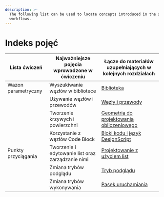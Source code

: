 ```yaml
---
description: >-
  The following list can be used to locate concepts introduced in the sample
  workflows.
---
```


# Indeks pojęć

| Lista ćwiczeń    | Najważniejsze pojęcia wprowadzone w ćwiczeniu  | Łącze do materiałów uzupełniających w kolejnych rozdziałach                                                                  |
| ---------------- | ------------------------------------ | ---------------------------------------------------------------------------------------------------------- |
| Wazon parametryczny  | Wyszukiwanie węzłów w bibliotece | [Biblioteka](../3\_user\_interface/2-library.md)                                                              |
|                  | Używanie węzłów i przewodów                | [Węzły i przewody](../4\_nodes\_and\_wires/)                                                                |
|                  | Tworzenie krzywych i powierzchni         | [Geometria do projektowania obliczeniowego](../5\_essential\_nodes\_and\_concepts/5-2\_geometry-for-computational-design/) |
|                  | Korzystanie z węzłów Code Block                    | [Bloki kodu i język DesignScript](../8\_coding\_in\_dynamo/8-1\_code-blocks-and-design-script/)                |
| Punkty przyciągania | Tworzenie i edytowanie list oraz zarządzanie nimi         | [Projektowanie z użyciem list](../5\_essential\_nodes\_and\_concepts/5-4\_designing-with-lists/)                   |
|                  | Zmiana trybów podglądu               | [Tryb podglądu](../3\_user\_interface/1-workspace.md#preview-mode)                                          |
|                  | Zmiana trybów wykonywania             | [Pasek uruchamiania](../3\_user\_interface/#execution-bar)                                                      |
